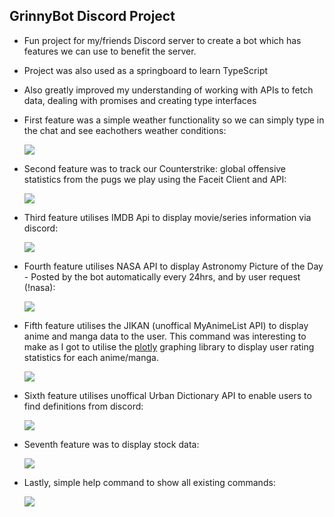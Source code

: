 ## GrinnyBot Discord Project

- Fun project for my/friends Discord server to create a bot which has features we can use to benefit the server.

- Project was also used as a springboard to learn TypeScript
- Also greatly improved my understanding of working with APIs to fetch data, dealing with promises and creating type interfaces

- First feature was a simple weather functionality so we can simply type in the chat and see eachothers weather conditions:

  <p float="left">
    <img src="https://i.gyazo.com/2046295031b19cc8c38fb7bbc7e6b82c.png">
  </p>

- Second feature was to track our Counterstrike: global offensive statistics from the pugs we play using the Faceit Client and API:

  <p float="left">
    <img src="https://i.gyazo.com/376ae5c058a4ca7d422051046e940688.png">
  </p>

- Third feature utilises IMDB Api to display movie/series information via discord:

    <p float="left">
      <img src="https://i.gyazo.com/8276d2a6ae62d6e0769fc4e086f93285.png">
    </p>

- Fourth feature utilises NASA API to display Astronomy Picture of the Day - Posted by the bot automatically every 24hrs, and by user request (!nasa):

    <p float="left">
      <img src="https://i.gyazo.com/cedf7be3708a90b20a094d5adcc7c2b1.png">
    </p>

- Fifth feature utilises the JIKAN (unoffical MyAnimeList API) to display anime and manga data to the user. This command was interesting to make as I got to utilise the [plotly](https://plot.ly/nodejs/getting-started/#getting-started-with-plotly-for-nodejs) graphing library to display user rating statistics for each anime/manga.

    <p float="left">
      <img src="https://i.gyazo.com/a96073e8692bfdbc444aced9e8671398.png">
    </p>

- Sixth feature utilises unoffical Urban Dictionary API to enable users to find definitions from discord:

    <p float="left">
      <img src="https://i.gyazo.com/00250ef06bb902bcec47ad88eaa6b38b.png">
    </p>

- Seventh feature was to display stock data:

  <p float="left">
    <img src="https://i.gyazo.com/162746deaa096d8eabb6cfece2dbd15b.png">
  </p>

* Lastly, simple help command to show all existing commands:
  <p float="left">
    <img src="https://i.gyazo.com/6f04a132c8c1ee36964c437e3689f899.png">
  </p>
